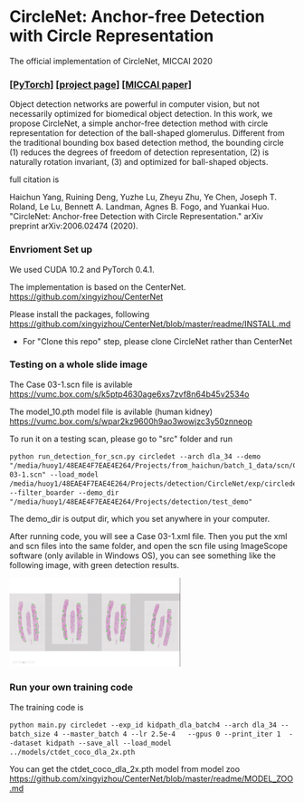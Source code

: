 # CircleNet: Anchor-free Detection with Circle Representation
The official implementation of CircleNet, MICCAI 2020
### [[PyTorch]](https://github.com/hrlblab/CircleNet) [[project page]](https://github.com/hrlblab/CircleNet)  [[MICCAI paper]](https://arxiv.org/pdf/2006.02474.pdf)

Object detection networks are powerful in computer vision, but not
necessarily optimized for biomedical object detection. In this work, we propose
CircleNet, a simple anchor-free detection method with circle representation for
detection of the ball-shaped glomerulus. Different from the traditional bounding
box based detection method, the bounding circle (1) reduces the degrees of freedom of detection representation, (2) is naturally rotation invariant, (3) and optimized for ball-shaped objects. 

full citation is

Haichun Yang, Ruining Deng, Yuzhe Lu, Zheyu Zhu, Ye Chen, Joseph T. Roland, Le Lu, Bennett A. Landman, Agnes B. Fogo, and Yuankai Huo. "CircleNet: Anchor-free Detection with Circle Representation." arXiv preprint arXiv:2006.02474 (2020).

### Envrioment Set up
We used CUDA 10.2 and PyTorch 0.4.1. 

The implementation is based on the CenterNet.
https://github.com/xingyizhou/CenterNet

Please install the packages, following 
https://github.com/xingyizhou/CenterNet/blob/master/readme/INSTALL.md
* For "Clone this repo" step, please clone CircleNet rather than CenterNet


### Testing on a whole slide image
The Case 03-1.scn file is avilable
https://vumc.box.com/s/k5ptp4630age6xs7zvf8n64b45v2534o

The model_10.pth model file is avilable (human kidney)
https://vumc.box.com/s/wpar2kz9600h9ao3wowjzc3y50znneop

To run it on a testing scan, please go to "src" folder and run
```
python run_detection_for_scn.py circledet --arch dla_34 --demo "/media/huoy1/48EAE4F7EAE4E264/Projects/from_haichun/batch_1_data/scn/Case 03-1.scn" --load_model /media/huoy1/48EAE4F7EAE4E264/Projects/detection/CircleNet/exp/circledet/kidpath_dla_batch4/model_10.pth --filter_boarder --demo_dir "/media/huoy1/48EAE4F7EAE4E264/Projects/detection/test_demo"
```

The demo_dir is output dir, which you set anywhere in your computer.

After running code, you will see a Case 03-1.xml file.
Then you put the xml and scn files into the same folder, and open the scn file using ImageScope software (only avilable in Windows OS), you can see something like the following image, with green detection results.

<img src="https://github.com/yuankaihuo/temp/blob/master/screenshot.jpg" width="60%" /> 


### Run your own training code
The training code is
```
python main.py circledet --exp_id kidpath_dla_batch4 --arch dla_34 --batch_size 4 --master_batch 4 --lr 2.5e-4   --gpus 0 --print_iter 1  --dataset kidpath --save_all --load_model ../models/ctdet_coco_dla_2x.pth
```

You can get the ctdet_coco_dla_2x.pth model from model zoo
https://github.com/xingyizhou/CenterNet/blob/master/readme/MODEL_ZOO.md
